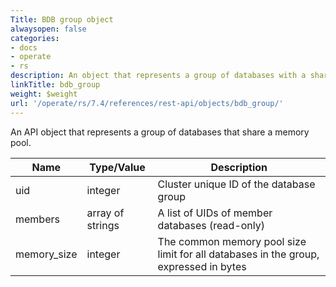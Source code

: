```yaml
---
Title: BDB group object
alwaysopen: false
categories:
- docs
- operate
- rs
description: An object that represents a group of databases with a shared memory pool
linkTitle: bdb_group
weight: $weight
url: '/operate/rs/7.4/references/rest-api/objects/bdb_group/'
---
```


An API object that represents a group of databases that share a memory pool.

| Name | Type/Value | Description |
|------|------------|-------------|
| uid          | integer          | Cluster unique ID of the database group |
| members      | array of strings | A list of UIDs of member databases (read-only) |
| memory_size  | integer          | The common memory pool size limit for all databases in the group, expressed in bytes |
